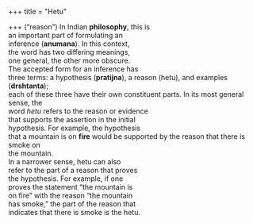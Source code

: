 +++
title = "Hetu"

+++
(“reason”) In Indian **philosophy**, this is  
an important part of formulating an  
inference (**anumana**). In this context,  
the word has two differing meanings,  
one general, the other more obscure.  
The accepted form for an inference has  
three terms: a hypothesis (**pratijna**), a reason (hetu), and examples (**drshtanta**);  
each of these three have their own constituent parts. In its most general sense, the  
word *hetu* refers to the reason or evidence  
that supports the assertion in the initial  
hypothesis. For example, the hypothesis  
that a mountain is on **fire** would be supported by the reason that there is smoke on  
the mountain.  
In a narrower sense, hetu can also  
refer to the part of a reason that proves  
the hypothesis. For example, if one  
proves the statement “the mountain is  
on fire” with the reason “the mountain  
has smoke,” the part of the reason that  
indicates that there is smoke is the hetu.